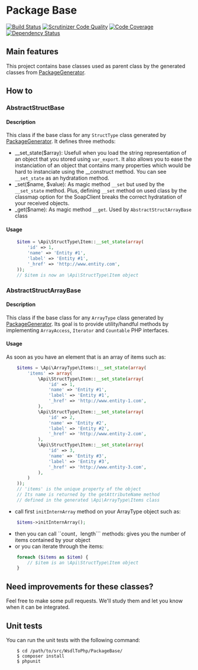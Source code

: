 # Package Base
[![Build Status](https://api.travis-ci.org/WsdlToPhp/PackageBase.svg)](https://travis-ci.org/WsdlToPhp/PackageBase)
[![Scrutinizer Code Quality](https://scrutinizer-ci.com/g/WsdlToPhp/PackageBase/badges/quality-score.png)](https://scrutinizer-ci.com/g/WsdlToPhp/PackageBase/)
[![Code Coverage](https://scrutinizer-ci.com/g/WsdlToPhp/PackageBase/badges/coverage.png)](https://scrutinizer-ci.com/g/WsdlToPhp/PackageBase/)
[![Dependency Status](https://www.versioneye.com/user/projects/5571b32b6634650018000011/badge.svg)](https://www.versioneye.com/user/projects/5571b32b6634650018000011)

## Main features
This project contains base classes used as parent class by the generated classes from [PackageGenerator](https://github.com/WsdlToPhp/PackageGenerator).

## How to
### AbstractStructBase
#### Description

This class if the base class for any ```StructType``` class generated by [PackageGenerator](https://github.com/WsdlToPhp/PackageGenerator).
It defines three methods:
- __set_state($array): Usefull when you load the string representation of an object that you stored using ```var_export```. It also allows you to ease the instanciation of an object that contains many properties which would be hard to instanciate using the __construct method. You can see ```__set_state``` as an hydratation method.
- _set($name, $value): As magic method ```__set``` but used by the ```__set_state``` method. Plus, defining ```__set``` method on used class by the classmap option for the SoapClient breaks the correct hydratation of your received objects.
- _get($name): As magic method ```__get```. Used by ```AbstractStructArrayBase``` class

#### Usage
```php
    $item = \Api\StructType\Item::__set_state(array(
        'id' => 1,
        'name' => 'Entity #1',
        'label' => 'Entity #1',
        '_href' => 'http://www.entity.com',
    ));
    // $item is now an \Api\StructType\Item object
```

### AbstractStructArrayBase
#### Description

This class if the base class for any ```ArrayType``` class generated by [PackageGenerator](https://github.com/WsdlToPhp/PackageGenerator).
Its goal is to provide utility/handful methods by implementing ```ArrayAccess```, ```Iterator``` and ```Countable``` PHP interfaces.

#### Usage
As soon as you have an element that is an array of items such as:
```php
    $items = \Api\ArrayType\Items::__set_state(array(
        'items' => array(
            \Api\StructType\Item::__set_state(array(
                'id' => 1,
                'name' => 'Entity #1',
                'label' => 'Entity #1',
                '_href' => 'http://www.entity-1.com',
            ),
            \Api\StructType\Item::__set_state(array(
                'id' => 2,
                'name' => 'Entity #2',
                'label' => 'Entity #2',
                '_href' => 'http://www.entity-2.com',
            ),
            \Api\StructType\Item::__set_state(array(
                'id' => 3,
                'name' => 'Entity #3',
                'label' => 'Entity #3',
                '_href' => 'http://www.entity-3.com',
            ),
        )
    ));
    // 'items' is the unique property of the object
    // Its name is returned by the getAttributeName method
    // defined in the generated \Api\ArrayType\Items class
```
- call first ```initInternArray``` method on your ArrayType object such as:
```php
    $items->initInternArray();
```
- then you can call ``count```, ```length``` methods: gives you the number of items contained by your object
- or you can iterate through the items:
```php
    foreach ($items as $item) {
        // $item is an \Api\StructType\Item object
    }
```

## Need improvements for these classes?
Feel free to make some pull requests. We'll study them and let you know when it can be integrated.

## Unit tests
You can run the unit tests with the following command:
```
    $ cd /path/to/src/WsdlToPhp/PackageBase/
    $ composer install
    $ phpunit
```